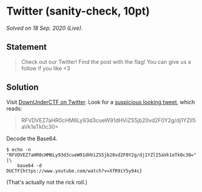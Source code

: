 <!-- SPDX-License-Identifier: CC-BY-NC-ND-4.0 -->
# Twitter (sanity-check, 10pt)

_Solved on 18 Sep. 2020 (Live)._

## Statement

> Check out our Twitter! Find the post with the flag! You can give us a follow if you like <3

## Solution

Visit [DownUnderCTF on Twitter](https://twitter.com/DownUnderCTF). Look for a [suspicious looking
tweet](https://twitter.com/DownUnderCTF/status/1287018872457977856), which reads:

> RFVDVEZ7aHR0cHM6Ly93d3cueW91dHViZS5jb20vd2F0Y2g/dj1YZlI5aVk1eTk0c30=

Decode the Base64.

```shell
$ echo -n "RFVDVEZ7aHR0cHM6Ly93d3cueW91dHViZS5jb20vd2F0Y2g/dj1YZlI5aVk1eTk0c30=" |\
    base64 -d
DUCTF{https://www.youtube.com/watch?v=XfR9iY5y94s}
```

(That's actually not the rick roll.)
